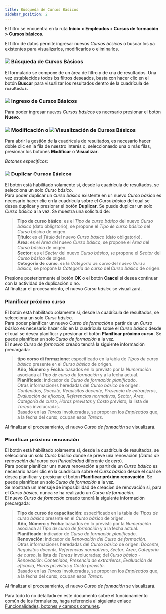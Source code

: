 ```yaml
---
title: Búsqueda de Cursos Básicos
sidebar_position: 2
---
```


El filtro se encuentra en la ruta **Inicio > Empleados > Cursos de formación > Cursos básicos**.  

El filtro de datos permite ingresar nuevos *Cursos básicos* o buscar los ya existentes para visualizarlos, modificarlos o eliminarlos.  

### ![](/img/neutral/common/search.png) Búsqueda de Cursos Básicos

El formulario se compone de un área de filtro y de una de resultados. Una vez establecidos todos los filtros deseados, basta con hacer clic en el botón **Buscar** para visualizar los resultados dentro de la cuadrícula de resultados.  

### ![](/img/neutral/common/new.png) Ingreso de Cursos Básicos

Para poder ingresar nuevos *Cursos básicos* es necesario presionar el botón **Nuevo**.  

### ![](/img/neutral/common/edit.png) Modificación o ![](/img/neutral/common/view.png) Visualización de Cursos Básicos

Para abrir la gestión de la cuadrícula de resultados, es necesario hacer doble clic en la fila de nuestro interés o, seleccionando una o más filas, presionar los botones **Modificar** o **Visualizar**.  

*Botones específicos*: 

### ![](/img/neutral/common/duplicate.png) Duplicar Cursos Básicos

El botón está habilitado solamente si, desde la cuadrícula de resultados, se selecciona un solo *Curso básico*.  
Para poder duplicar un *Curso básico* existente en un nuevo *Curso básico* es necesario hacer clic en la cuadrícula sobre el *Curso básico* del cual se desea duplicar y presionar el botón **Duplicar**. Se puede duplicar un solo *Curso básico* a la vez. Se muestra una solicitud de:  
> **Tipo de curso básico**: es el *Tipo de curso básico* del nuevo *Curso básico* (dato obligatorio), se propone el *Tipo de curso básico* del *Curso básico* de origen.  
> **Título**: es el *Título* del nuevo *Curso básico* (dato obligatorio).  
> **Área**: es el *Área* del nuevo *Curso básico*, se propone el *Área* del *Curso básico* de origen.  
> **Sector**: es el *Sector* del nuevo *Curso básico*, se propone el *Sector* del *Curso básico* de origen.  
> **Categoría de curso**: es la *Categoría de curso* del nuevo *Curso básico*, se propone la *Categoría de curso* del *Curso básico* de origen.  

Presione posteriormente el botón **OK** o el botón **Cancel** si desea continuar con la actividad de duplicación o no.  
Al finalizar el procesamiento, el nuevo *Curso básico* se visualizará.

### Planificar próximo curso

El botón está habilitado solamente si, desde la cuadrícula de resultados, se selecciona un solo *Curso básico*.  
Para poder planificar un nuevo *Curso de formación* a partir de un *Curso básico* es necesario hacer clic en la cuadrícula sobre el *Curso básico* desde el cual se desea planificar y presionar el botón **Planificar próximo curso**. Se puede planificar un solo *Curso de formación* a la vez.  
El nuevo *Curso de formación* creado tendrá la siguiente información precargada:  
> **tipo corso di formazione**: especificado en la tabla de *Tipos de curso básico* presente en el *Curso básico* de origen.  
> **Año**, **Número** y **Fecha**: basados en lo previsto por la *Numeración* asociada al *Tipo de curso de formación* y a la fecha actual.  
> **Planificado**: indicador de *Curso de formación planificado*.  
> Otras informaciones heredadas del *Curso básico* de origen: *Contenidos*, *Docente*, *Requisitos docente*, *Presencia de extranjeros*, *Evaluación de eficacia*, *Referencias normativas*, *Sector*, *Área*, *Categoría de curso*, *Horas previstas* y *Costo previsto*; la lista de *Tareas* involucradas.  
> Basado en las *Tareas* involucradas, se proponen los *Empleados* que, a la fecha del curso, ocupan esos *Tareas*.  

Al finalizar el procesamiento, el nuevo *Curso de formación* se visualizará.

### Planificar próximo renovación

El botón está habilitado solamente si, desde la cuadrícula de resultados, se selecciona un solo *Curso básico* donde se prevé una renovación (*Datos de renovación del curso* con *Periodicidad* diferente de *cero*).  
Para poder planificar una nueva renovación a partir de un *Curso básico* es necesario hacer clic en la cuadrícula sobre el *Curso básico* desde el cual se desea planificar y presionar el botón **Planificar próximo renovación**. Se puede planificar un solo *Curso de formación* a la vez.  
Se mostrará un mensaje de imposibilidad de creación de renovación si, para el *Curso básico*, nunca se ha realizado un *Curso de formación*.  
El nuevo *Curso de formación* creado tendrá la siguiente información precargada:  
> **Tipo de curso de capacitación**: especificado en la tabla de *Tipos de curso básico* presente en el *Curso básico* de origen.  
> **Año**, **Número** y **Fecha**: basados en lo previsto por la *Numeración* asociada al *Tipo de curso de formación* y a la fecha actual.  
> **Planificado**: indicador de *Curso de formación planificado*.  
> **Renovación**: indicador de *Renovación del Curso de formación*.  
> Otras informaciones heredadas del *Curso básico* de origen: *Docente*, *Requisitos docente*, *Referencias normativas*, *Sector*, *Área*, *Categoría de curso*, la lista de *Tareas* involucradas; del *Curso básico - Renovación*: *Contenidos*, *Presencia de extranjeros*, *Evaluación de eficacia*, *Horas previstas* y *Costo previsto*.  
> Basado en las *Tareas* involucradas, se proponen los *Empleados* que, a la fecha del curso, ocupan esos *Tareas*.  

Al finalizar el procesamiento, el nuevo *Curso de formación* se visualizará.

Para todo lo no detallado en este documento sobre el funcionamiento común de los formularios, haga referencia al siguiente enlace [Funcionalidades, botones y campos comunes](/docs/guide/common).
